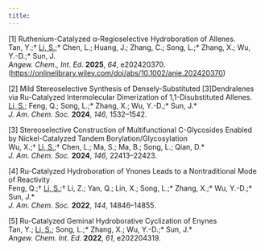 ```yaml
---
title: 
---
```


[1]	Ruthenium-Catalyzed α-Regioselective Hydroboration of Allenes. <br />
Tan, Y.;† <u>Li, S.</u>;† Chen, L.; Huang, J.; Zhang, C.; Song, L.;* Zhang, X.; Wu, Y.-D.;* Sun, J. <br />
_Angew. Chem., Int. Ed._ **2025**, _64_, e202420370.<br />(https://onlinelibrary.wiley.com/doi/abs/10.1002/anie.202420370)

[2] Mild Stereoselective Synthesis of Densely-Substituted [3]Dendralenes via Ru-Catalyzed Intermolecular Dimerization of 1,1-Disubstituted Allenes.<br />
<u>Li, S.</u>; Feng, Q.; Song, L.;* Zhang, X.; Wu, Y.-D.;* Sun, J.* <br />
_J. Am. Chem. Soc._ **2024**, _146_, 1532–1542.<br />

[3]	Stereoselective Construction of Multifunctional C-Glycosides Enabled by Nickel-Catalyzed Tandem Borylation/Glycosylation<br />
Wu, X.;† <u>Li, S.</u>;† Chen, L.; Ma, S.; Ma, B.; Song, L.; Qian, D.*<br />
_J. Am. Chem. Soc._ **2024**, _146_, 22413–22423.<br />

[4]	Ru-Catalyzed Hydroboration of Ynones Leads to a Nontraditional Mode of Reactivity<br />
Feng, Q.;† <u>Li, S.</u>;† Li, Z.; Yan, Q.; Lin, X.; Song, L.;* Zhang, X.;* Wu, Y.-D.;* Sun, J.*<br />
_J. Am. Chem. Soc._ **2022**, _144_, 14846–14855.<br />

[5] Ru-Catalyzed Geminal Hydroborative Cyclization of Enynes<br />
Tan, Y.; <u>Li, S.</u>; Song, L.;* Zhang, X.; Wu, Y.-D.;* Sun, J.* <br />
_Angew. Chem. Int. Ed._ **2022**, _61_, e202204319.<br />